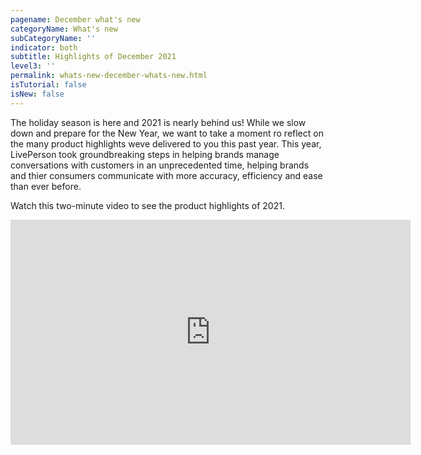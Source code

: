 ```yaml
---
pagename: December what's new
categoryName: What's new
subCategoryName: ''
indicator: both
subtitle: Highlights of December 2021
level3: ''
permalink: whats-new-december-whats-new.html
isTutorial: false
isNew: false
---
```


The holiday season is here and 2021 is nearly behind us! While we slow down and prepare for the New Year, we want to take a moment ro reflect on the many product highlights weve delivered to you this past year. This year, LivePerson took groundbreaking steps in helping brands manage conversations with customers in an unprecedented time, helping brands and thier consumers communicate with more accuracy, efficiency and ease than ever before. 

Watch this two-minute video to see the product highlights of 2021.

<iframe style="max-width: 750px;" src="https://player.vimeo.com/video/659733216?autoplay=1&loop=1&title=0&byline=0&portrait=0" width="640" height="360" frameborder="0" allow="autoplay; fullscreen" allowfullscreen></iframe>
